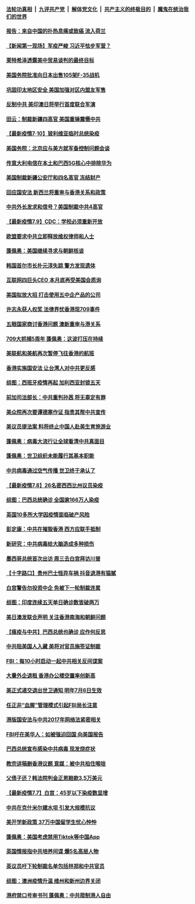 

####  [法轮功真相](../../../../basic/blob/master/README.md?t=07110002) &nbsp;|&nbsp; [九评共产党](../../../../9ping.md/blob/master/README.md?t=07110002) &nbsp;|&nbsp; [解体党文化](../../../../jtdwh.md/blob/master/README.md?t=07110002)  &nbsp;|&nbsp; [共产主义的终极目的](../../../../gczydzjmd.md/blob/master/README.md?t=07110002) &nbsp;|&nbsp; [魔鬼在统治我们的世界](../../../../mgztzwmdsj.md/blob/master/README.md?t=07110002) 

#### [报告：来自中国的扑热息痛或致癌 流入荷兰](../pages/nsc418/n12246872.md?t=07110002) 

#### [【新闻第一现场】军疫严峻 习近平怯步军营？](../pages/nsc418/n12245547.md?t=07110002) 

#### [莱特希泽透露美中贸易谈判的最终目标](../pages/nsc418/n12246823.md?t=07110002) 

#### [美国务院批准向日本出售105架F-35战机](../pages/nsc418/n12246608.md?t=07110002) 

#### [巩固印太地区安全 美国加强对区内盟友军售](../pages/nsc418/n12246548.md?t=07110002) 

#### [反制中共 美印澳日将举行首度联合军演](../pages/nsc418/n12246462.md?t=07110002) 

#### [田云：制裁新疆四高官 美国重锤震慑中共](../pages/nsc418/n12246098.md?t=07110002) 

#### [【最新疫情7·10】玻利维亚临时总统染疫](../pages/nsc418/n12245413.md?t=07110002) 

#### [美国务院：北京应与美方就军备控制问题会谈](../pages/nsc418/n12245183.md?t=07110002) 

#### [传意大利电信在本土和巴西5G核心中排除华为](../pages/nsc418/n12244770.md?t=07110002) 

#### [美国制裁新疆公安厅和四名高官 冻结财产](../pages/nsc418/n12244653.md?t=07110002) 

#### [回应国安法 新西兰将重审与香港关系和政策](../pages/nsc418/n12244085.md?t=07110002) 

#### [中共外长发求和信号？美国制裁中共4高官](../pages/nsc418/n12244813.md?t=07110002) 

#### [【最新疫情7.9】CDC：学校必须重新开放](../pages/nsc418/n12242776.md?t=07110002) 

#### [欧盟要求中共立即释放维权律师和人士](../pages/nsc418/n12244421.md?t=07110002) 

#### [蓬佩奥：美国继续寻求与朝鲜核谈](../pages/nsc418/n12244538.md?t=07110002) 

#### [韩国首尔市长朴元淳失踪 警方发现遗体](../pages/nsc418/n12243734.md?t=07110002) 

#### [互联网四巨头CEO 本月底再受美国会质询](../pages/nsc418/n12244283.md?t=07110002) 

#### [美国拟放大招 打击使用五中企产品的公司](../pages/nsc418/n12244402.md?t=07110002) 

#### [许志永获人权奖 法律界忧香港现709事件](../pages/nsc418/n12244380.md?t=07110002) 

#### [五眼国家商讨香港问题 澳新重审与港关系](../pages/nsc418/n12244260.md?t=07110002) 

#### [709大抓捕5周年 蓬佩奥：这波打压在持续](../pages/nsc418/n12243611.md?t=07110002) 

#### [美联航和美航再次暂停飞往香港的航班](../pages/nsc418/n12243607.md?t=07110002) 

#### [香港实施国安法 让台湾人对中共更反感](../pages/nsc418/n12243520.md?t=07110002) 

#### [组图：西班牙疫情再起 加利西亚封锁五天](../pages/nsc418/n12241508.md?t=07110002) 

#### [前加司法部长：中共重判孙茜 将无辜定有罪](../pages/nsc418/n12242297.md?t=07110002) 

#### [美众院再次要谭德塞作证 指责其帮中共宣传](../pages/nsc418/n12242500.md?t=07110002) 

#### [美议员提法案 料将终止中国人赴美生育旅游业](../pages/nsc418/n12242470.md?t=07110002) 

#### [蓬佩奥：病毒大流行让全球看清中共真面目](../pages/nsc418/n12242486.md?t=07110002) 

#### [蓬佩奥：世卫组织未能履行其基本职能](../pages/nsc418/n12242263.md?t=07110002) 

#### [中共病毒通过空气传播 世卫终于承认了](../pages/nsc418/n12241930.md?t=07110002) 

#### [【最新疫情7.8】26名密西西比州议员染疫](../pages/nsc418/n12239975.md?t=07110002) 

#### [组图：巴西总统确诊 全国逾166万人染疫](../pages/nsc418/n12240754.md?t=07110002) 

#### [英国10多所大学因疫情面临破产风险](../pages/nsc418/n12241724.md?t=07110002) 

#### [彭定康：中共在摧毁香港 西方应联手抵制](../pages/nsc418/n12241830.md?t=07110002) 

#### [新研究：中共病毒给大脑造成多种损伤](../pages/nsc418/n12241750.md?t=07110002) 

#### [墨西哥总统首次出访 周三去白宫拜访川普](../pages/nsc418/n12241397.md?t=07110002) 

#### [【十字路口】贵州巴士怪异车祸 抖音退港有猫腻](../pages/nsc418/n12240298.md?t=07110002) 

#### [白宫警告勿投资中企 免被下一轮制裁连累](../pages/nsc418/n12241334.md?t=07110002) 

#### [组图：印度连续五天单日确诊数皆破两万](../pages/nsc418/n12238724.md?t=07110002) 

#### [美日澳发联合声明 关注香港南海和朝鲜问题](../pages/nsc418/n12240998.md?t=07110002) 

#### [【瘟疫与中共】巴西总统也确诊 应作何反思](../pages/nsc418/n12240166.md?t=07110002) 

#### [中共阻美国人入藏 美将对官员施签证制裁](../pages/nsc418/n12240452.md?t=07110002) 

#### [FBI：每10小时启动一起中共相关反间谍案](../pages/nsc418/n12239799.md?t=07110002) 

#### [大量外企退租 香港办公楼空置率创新高](../pages/nsc418/n12240111.md?t=07110002) 

#### [美正式递交退出世卫通知 明年7月6日生效](../pages/nsc418/n12239902.md?t=07110002) 

#### [任正非“血腥”管理模式引起FBI局长注意](../pages/nsc418/n12239966.md?t=07110002) 

#### [港版国安法与中共2017年网络法紧密相关](../pages/nsc418/n12239427.md?t=07110002) 

#### [FBI吁在美华人：如被强迫回国 向美国报告](../pages/nsc418/n12239450.md?t=07110002) 

#### [巴西总统宣布感染中共病毒 现发烧症状](../pages/nsc418/n12239468.md?t=07110002) 

#### [教宗讲稿删香港议题 意媒：被中共掐住喉咙](../pages/nsc418/n12239424.md?t=07110002) 

#### [父债子还？韩法院判金正恩赔款3.5万美元](../pages/nsc418/n12239338.md?t=07110002) 

#### [【最新疫情7.7】白宫：45岁以下染疫数显增](../pages/nsc418/n12237581.md?t=07110002) 

#### [中共在克什米尔建水坝 引发大规模抗议](../pages/nsc418/n12239209.md?t=07110002) 

#### [美开学新政策 37万中国留学生忧心忡忡](../pages/nsc418/n12239233.md?t=07110002) 

#### [蓬佩奥：美国考虑禁用Tiktok等中国App](../pages/nsc418/n12238644.md?t=07110002) 

#### [英国情报指中共培养间谍 爆5名高层人物](../pages/nsc418/n12238557.md?t=07110002) 

#### [英议员吁下轮制裁名单包括林郑和中共官员](../pages/nsc418/n12238655.md?t=07110002) 

#### [组图：澳洲疫情升温 维州和新州边界关闭](../pages/nsc418/n12236420.md?t=07110002) 

#### [港府禁口号审书刊 蓬佩奥：中共箝制港人自由](../pages/nsc418/n12238057.md?t=07110002) 

